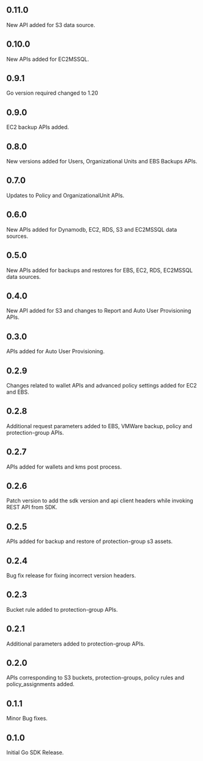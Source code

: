 ## 0.11.0
New API added for S3 data source.
## 0.10.0
New APIs added for EC2MSSQL.
## 0.9.1
Go version required changed to 1.20
## 0.9.0
EC2 backup APIs added.
## 0.8.0
New versions added for Users, Organizational Units and EBS Backups APIs.
## 0.7.0
Updates to Policy and OrganizationalUnit APIs.
## 0.6.0
New APIs added for Dynamodb, EC2, RDS, S3 and EC2MSSQL data sources.
## 0.5.0
New APIs added for backups and restores for EBS, EC2, RDS, EC2MSSQL data sources.
## 0.4.0
New API added for S3 and changes to Report and Auto User Provisioning APIs.
## 0.3.0
APIs added for Auto User Provisioning.
## 0.2.9
Changes related to wallet APIs and advanced policy settings added for EC2 and EBS.
## 0.2.8
Additional request parameters added to EBS, VMWare backup, policy and protection-group APIs.
## 0.2.7
APIs added for wallets and kms post process.
## 0.2.6
Patch version to add the sdk version and api client headers while invoking REST API from SDK.
## 0.2.5
APIs added for backup and restore of protection-group s3 assets.
## 0.2.4
Bug fix release for fixing incorrect version headers.
## 0.2.3
Bucket rule added to protection-group APIs.
## 0.2.1
Additional parameters added to protection-group APIs.
## 0.2.0
APIs corresponding to S3 buckets, protection-groups, policy rules and policy_assignments added.
## 0.1.1
Minor Bug fixes.
## 0.1.0
Initial Go SDK Release.
